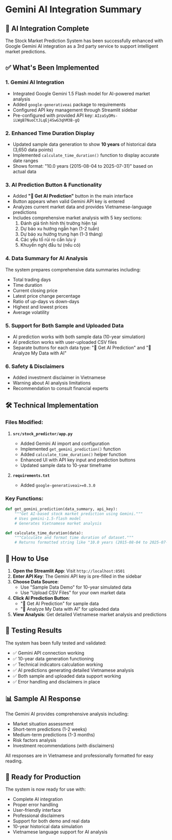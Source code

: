 # Gemini AI Integration Summary

## 🤖 AI Integration Complete

The Stock Market Prediction System has been successfully enhanced with Google Gemini AI integration as a 3rd party service to support intelligent market predictions.

## ✅ What's Been Implemented

### 1. **Gemini AI Integration**
- Integrated Google Gemini 1.5 Flash model for AI-powered market analysis
- Added `google-generativeai` package to requirements
- Configured API key management through Streamlit sidebar
- Pre-configured with provided API key: `AIzaSyDMs-iLWgB7NuoCtJLqEj4SwG3qhM3B-gQ`

### 2. **Enhanced Time Duration Display**
- Updated sample data generation to show **10 years** of historical data (3,650 data points)
- Implemented `calculate_time_duration()` function to display accurate date ranges
- Shows format: "10.0 years (2015-08-04 to 2025-07-31)" based on actual data

### 3. **AI Prediction Button & Functionality**
- Added **"🧠 Get AI Prediction"** button in the main interface
- Button appears when valid Gemini API key is entered
- Analyzes current market data and provides Vietnamese-language predictions
- Includes comprehensive market analysis with 5 key sections:
  1. Đánh giá tình hình thị trường hiện tại
  2. Dự báo xu hướng ngắn hạn (1-2 tuần)
  3. Dự báo xu hướng trung hạn (1-3 tháng)
  4. Các yếu tố rủi ro cần lưu ý
  5. Khuyến nghị đầu tư (nếu có)

### 4. **Data Summary for AI Analysis**
The system prepares comprehensive data summaries including:
- Total trading days
- Time duration
- Current closing price
- Latest price change percentage
- Ratio of up-days vs down-days
- Highest and lowest prices
- Average volatility

### 5. **Support for Both Sample and Uploaded Data**
- AI prediction works with both sample data (10-year simulation)
- AI prediction works with user-uploaded CSV files
- Separate buttons for each data type: "🧠 Get AI Prediction" and "🧠 Analyze My Data with AI"

### 6. **Safety & Disclaimers**
- Added investment disclaimer in Vietnamese
- Warning about AI analysis limitations
- Recommendation to consult financial experts

## 🛠️ Technical Implementation

### Files Modified:
1. **`src/stock_predictor/app.py`**
   - Added Gemini AI import and configuration
   - Implemented `get_gemini_prediction()` function
   - Added `calculate_time_duration()` helper function
   - Enhanced UI with API key input and prediction buttons
   - Updated sample data to 10-year timeframe

2. **`requirements.txt`**
   - Added `google-generativeai>=0.3.0`

### Key Functions:
```python
def get_gemini_prediction(data_summary, api_key):
    """Get AI-based stock market prediction using Gemini."""
    # Uses gemini-1.5-flash model
    # Generates Vietnamese market analysis
    
def calculate_time_duration(data):
    """Calculate and format time duration of dataset."""
    # Returns formatted string like "10.0 years (2015-08-04 to 2025-07-31)"
```

## 🎯 How to Use

1. **Open the Streamlit App**: Visit `http://localhost:8501`
2. **Enter API Key**: The Gemini API key is pre-filled in the sidebar
3. **Choose Data Source**: 
   - Use "Sample Data Demo" for 10-year simulated data
   - Use "Upload CSV Files" for your own market data
4. **Click AI Prediction Button**: 
   - "🧠 Get AI Prediction" for sample data
   - "🧠 Analyze My Data with AI" for uploaded data
5. **View Analysis**: Get detailed Vietnamese market analysis and predictions

## 🧪 Testing Results

The system has been fully tested and validated:
- ✅ Gemini API connection working
- ✅ 10-year data generation functioning
- ✅ Technical indicators calculation working
- ✅ AI predictions generating detailed Vietnamese analysis
- ✅ Both sample and uploaded data support working
- ✅ Error handling and disclaimers in place

## 📊 Sample AI Response

The Gemini AI provides comprehensive analysis including:
- Market situation assessment
- Short-term predictions (1-2 weeks)
- Medium-term predictions (1-3 months)  
- Risk factors analysis
- Investment recommendations (with disclaimers)

All responses are in Vietnamese and professionally formatted for easy reading.

## 🚀 Ready for Production

The system is now ready for use with:
- Complete AI integration
- Proper error handling
- User-friendly interface
- Professional disclaimers
- Support for both demo and real data
- 10-year historical data simulation
- Vietnamese language support for AI analysis
